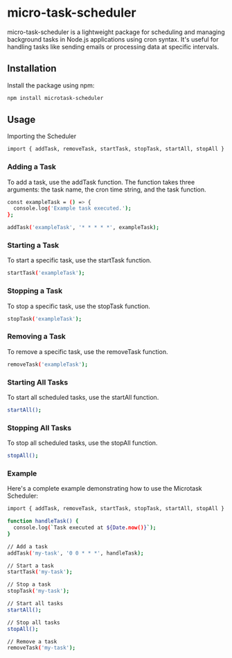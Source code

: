 # micro-task-scheduler

micro-task-scheduler is a lightweight package for scheduling and managing background tasks in Node.js applications using cron syntax. It's useful for handling tasks like sending emails or processing data at specific intervals.

## Installation

Install the package using npm:

```bash
npm install microtask-scheduler
```

## Usage

Importing the Scheduler

```bash
import { addTask, removeTask, startTask, stopTask, startAll, stopAll } from 'micro-task-scheduler';

```

### Adding a Task

To add a task, use the addTask function. The function takes three arguments: the task name, the cron time string, and the task function.

```bash
const exampleTask = () => {
  console.log('Example task executed.');
};

addTask('exampleTask', '* * * * *', exampleTask);

```

### Starting a Task

To start a specific task, use the startTask function.

```bash
startTask('exampleTask');

```

### Stopping a Task

To stop a specific task, use the stopTask function.

```bash
stopTask('exampleTask');

```

### Removing a Task

To remove a specific task, use the removeTask function.

```bash
removeTask('exampleTask');

```

### Starting All Tasks

To start all scheduled tasks, use the startAll function.

```bash
startAll();

```

### Stopping All Tasks

To stop all scheduled tasks, use the stopAll function.

```bash
stopAll();

```

### Example

Here's a complete example demonstrating how to use the Microtask Scheduler:

```bash
import { addTask, removeTask, startTask, stopTask, startAll, stopAll } from 'micro-task-scheduler';

function handleTask() {
  console.log(`Task executed at ${Date.now()}`);
}

// Add a task
addTask('my-task', '0 0 * * *', handleTask);

// Start a task
startTask('my-task');

// Stop a task
stopTask('my-task');

// Start all tasks
startAll();

// Stop all tasks
stopAll();

// Remove a task
removeTask('my-task');

```
